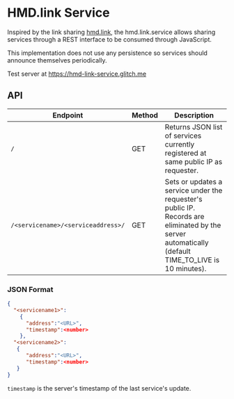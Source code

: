 # HMD.link Service

Inspired by the link sharing [hmd.link](mattrossman/hmd-link), the hmd.link.service allows sharing services through a REST interface to be consumed through JavaScript.
 
This implementation does not use any persistence so services should announce themselves periodically.

Test server at https://hmd-link-service.glitch.me

## API


| Endpoint | Method | Description                                                                                                                                         |
|------|--------|-----------------------------------------------------------------------------------------------------------------------------------------------------|
| `/`  | GET    | Returns JSON list of services currently registered at same public IP as requester.                                                                  |
| `/<servicename>/<serviceaddress>/` | GET | Sets or updates a service under the requester's public IP. Records are eliminated by the server automatically (default TIME_TO_LIVE is 10 minutes). |

### JSON Format

```json
{
  "<servicename1>":
    {
      "address":"<URL>",
      "timestamp":<number>
    },
  "<servicename2>":
   {
      "address":"<URL>",
      "timestamp":<number>
   }
}
```

`timestamp` is the server's timestamp of the last service's update.

